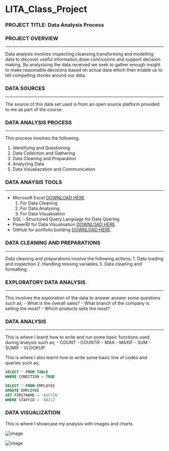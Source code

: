# LITA_Class_Project

### PROJECT TITLE: Data Analysis Process

### PROJECT OVERVIEW
---
Data analysis involves inspecting,cleansing,transforming and modelling data to discover useful information,draw conclusions and support decision making. By analysising the data received we seek to gather enough insight to make reasonable decisions based on actual data which then enable us to tell compelling stories around our data.

### DATA SOURCES
---
The source of this data set used is from an open source platform provided to me as part of the course.

### DATA ANALYSIS PROCESS
---
This process involves the following;
   1.  Identifying and Questioning
   2.  Data Collection and Gathering
   3.  Data Cleaning and Preparation
   4.  Analyzing Data
   5.  Data Visualiazation and Communication

### DATA ANAYSIS TOOLS 
---
- Microsoft Excel [DOWNLOAD HERE](https://www.microsoft.com)
     1.  For Data Cleaning
     2.  For Data Analysing
     3.  For Data Visualisation
- SQL - Structured Query Language for Data Quering
- PowerBI for Data Visualisation [DOWNLOAD HERE](https://www.microsoft.com/en-us/download/details.aspx?id=58494)
- GitHub for portfolio building  [DOWNLOAD HERE](https://desktop.github.com/download/)

 ### DATA CLEANING AND PREPARATIONS
 ---
  Data cleaning and preparations involve the following actions;
     1.  Data loading and inspection
     2.  Handling missing variables
     3.  Data cleaning and formatting
     
### EXPLORATORY DATA ANALYSIS
---
  This involves the exploration of the data to answer answer some questions such as;
    - What is the overall sales?
    - What branch of the company is selling the most?
    - Which products sells the most?
    
### DATA ANALYSIS
---
  This is where I learnt how to write and run some basic functions used during analysis such as;
    - COUNT
    - COUNTIF
    - MAX
    - MAXIF
    - SUM
    - SUMIF
    - VLOOKUP
      
  This is where I also learnt how to write some basic line of codes and queries such as;
  
  ``` SQL
  SELECT * FROM TABLE
  WHERE CONDITION = TRUE
 ```

  ``` SQL
  SELECT * FROM EMPLOYEE
  UPDATE EMPLOYEE
  SET FIRSTNAME = 'AUSTIN'
  WHERE STAFFID = 'AB212'
  ```

### DATA VISUALIZATION
This is where I showcase my analysis with images and charts.

![image](https://github.com/user-attachments/assets/3c8fdd13-391b-413a-9a85-cc017f819302)



![image](https://github.com/user-attachments/assets/33a5fe55-bce6-4030-9ff8-4a337ccbbe6a)


  
